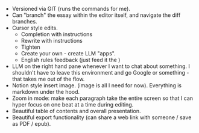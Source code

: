 - Versioned via GIT (runs the commands for me).
- Can "branch" the essay within the editor itself, and navigate the diff branches.
- Cursor style edits.
	- Completion with instructions
	- Rewrite with instructions
	- Tighten
	- Create your own - create LLM "apps".
	- English rules feedback (just feed it the )
- LLM on the right hand pane whenever I want to chat about something. I shouldn't have to leave this environment and go Google or something - that takes me out of the flow.
- Notion style insert image. (image is all I need for now). Everything is markdown under the hood.
- Zoom in mode: make each paragraph take the entire screen so that I can hyper focus on one beat at a time during editing.
- Beautiful table of contents and overall presentation.
- Beautiful export functionality (can share a web link with someone / save as PDF / epub).